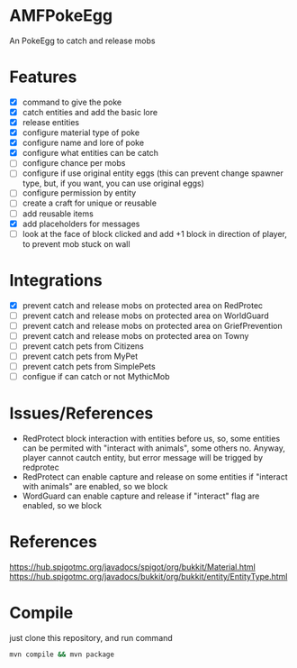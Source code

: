 # AMFPokeEgg
An PokeEgg to catch and release mobs

# 

# Features
- [x] command to give the poke
- [x] catch entities and add the basic lore
- [x] release entities
- [x] configure material type of poke
- [x] configure name and lore of poke
- [x] configure what entities can be catch
- [ ] configure chance per mobs
- [ ] configure if use original entity eggs (this can prevent change spawner type, but, if you want, you can use original eggs)
- [ ] configure permission by entity
- [ ] create a craft for unique or reusable
- [ ] add reusable items
- [x] add placeholders for messages
- [ ] look at the face of block clicked and add +1 block in direction of player, to prevent mob stuck on wall

# Integrations
- [x] prevent catch and release mobs on protected area on RedProtec
- [ ] prevent catch and release mobs on protected area on WorldGuard
- [ ] prevent catch and release mobs on protected area on GriefPrevention
- [ ] prevent catch and release mobs on protected area on Towny
- [ ] prevent catch pets from Citizens
- [ ] prevent catch pets from MyPet
- [ ] prevent catch pets from SimplePets
- [ ] configue if can catch or not MythicMob

# Issues/References

- RedProtect block interaction with entities before us, so, some entities can be permited with "interact with animals", some others no. Anyway, player cannot cautch entity, but error message will be trigged by redprotec
- RedProtect can enable capture and release on some entities if "interact with animals" are enabled, so we block
- WordGuard can enable capture and release if "interact" flag are enabled, so we block

# References

https://hub.spigotmc.org/javadocs/spigot/org/bukkit/Material.html
https://hub.spigotmc.org/javadocs/bukkit/org/bukkit/entity/EntityType.html

# Compile

just clone this repository, and run command

```bash
mvn compile && mvn package
```